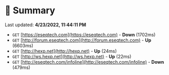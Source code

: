 # 📖 Summary
Last updated: **4/23/2022, 11:44:11 PM**

- `GET` [https://eseqtech.com](https://eseqtech.com) - **Down** (1702ms)
- `GET` [http://forum.eseqtech.com](http://forum.eseqtech.com) - **Up** (6603ms)
- `GET` [http://hexp.net](http://hexp.net) - **Up** (24ms)
- `GET` [http://ws.hexp.net](http://ws.hexp.net) - **Up** (22ms)
- `GET` [http://eseqtech.com/infoline](http://eseqtech.com/infoline) - **Down** (479ms)
